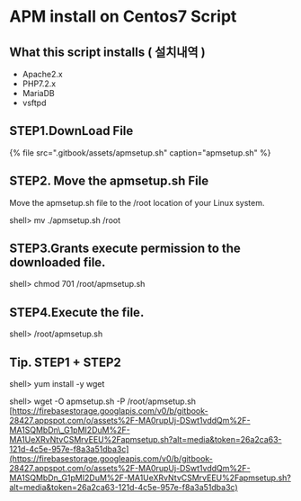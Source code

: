 # APM install on Centos7 Script

## What this script installs \( 설치내역 \)

* Apache2.x
* PHP7.2.x
* MariaDB
* vsftpd

## STEP1.DownLoad File

{% file src=".gitbook/assets/apmsetup.sh" caption="apmsetup.sh" %}

## STEP2. Move the apmsetup.sh File

Move the apmsetup.sh file to the /root location of your Linux system.

shell&gt; mv ./apmsetup.sh /root

## STEP3.Grants execute permission to the downloaded file.

shell&gt; chmod 701 /root/apmsetup.sh

## STEP4.Execute the file.

shell&gt; /root/apmsetup.sh

## Tip. STEP1 + STEP2

shell&gt; yum install -y wget  
  
shell&gt; wget -O apmsetup.sh -P /root/apmsetup.sh [https://firebasestorage.googlapis.com/v0/b/gitbook-28427.appspot.com/o/assets%2F-MA0rupUj-DSwt1vddQm%2F-MA1SQMbDn\_G1pMI2DuM%2F-MA1UeXRvNtvCSMrvEEU%2Fapmsetup.sh?alt=media&token=26a2ca63-121d-4c5e-957e-f8a3a51dba3c](https://firebasestorage.googleapis.com/v0/b/gitbook-28427.appspot.com/o/assets%2F-MA0rupUj-DSwt1vddQm%2F-MA1SQMbDn_G1pMI2DuM%2F-MA1UeXRvNtvCSMrvEEU%2Fapmsetup.sh?alt=media&token=26a2ca63-121d-4c5e-957e-f8a3a51dba3c)

